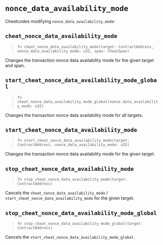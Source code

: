 # `nonce_data_availability_mode`

Cheatcodes modifying `nonce_data_availability_mode`:

## `cheat_nonce_data_availability_mode`
> `fn cheat_nonce_data_availability_mode(target: ContractAddress, nonce_data_availability_mode: u32, span: CheatSpan)`

Changes the transaction nonce data availability mode for the given target and span.

## `start_cheat_nonce_data_availability_mode_global`
> `fn cheat_nonce_data_availability_mode_global(nonce_data_availability_mode: u32)`

Changes the transaction nonce data availability mode for all targets.

## `start_cheat_nonce_data_availability_mode`
> `fn start_cheat_nonce_data_availability_mode(target: ContractAddress, nonce_data_availability_mode: u32)`

Changes the transaction nonce data availability mode for the given target.

## `stop_cheat_nonce_data_availability_mode`
> `fn stop_cheat_nonce_data_availability_mode(target: ContractAddress)`

Cancels the `cheat_nonce_data_availability_mode` / `start_cheat_nonce_data_availability_mode` for the given target.

## `stop_cheat_nonce_data_availability_mode_global`
> `fn stop_cheat_nonce_data_availability_mode_global(target: ContractAddress)`

Cancels the `start_cheat_nonce_data_availability_mode_global`.
